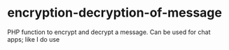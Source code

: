 # encryption-decryption-of-message
PHP function to encrypt and decrypt a message. Can be used for chat apps; like I do use 
